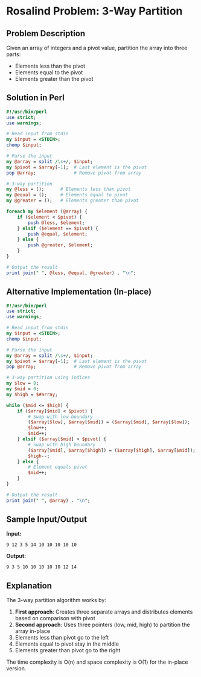 # Rosalind Problem: 3-Way Partition

## Problem Description
Given an array of integers and a pivot value, partition the array into three parts:
- Elements less than the pivot
- Elements equal to the pivot  
- Elements greater than the pivot

## Solution in Perl

```perl
#!/usr/bin/perl
use strict;
use warnings;

# Read input from stdin
my $input = <STDIN>;
chomp $input;

# Parse the input
my @array = split /\s+/, $input;
my $pivot = $array[-1];  # Last element is the pivot
pop @array;              # Remove pivot from array

# 3-way partition
my @less = ();      # Elements less than pivot
my @equal = ();     # Elements equal to pivot
my @greater = ();   # Elements greater than pivot

foreach my $element (@array) {
    if ($element < $pivot) {
        push @less, $element;
    } elsif ($element == $pivot) {
        push @equal, $element;
    } else {
        push @greater, $element;
    }
}

# Output the result
print join(" ", @less, @equal, @greater) . "\n";
```

## Alternative Implementation (In-place)

```perl
#!/usr/bin/perl
use strict;
use warnings;

# Read input from stdin
my $input = <STDIN>;
chomp $input;

# Parse the input
my @array = split /\s+/, $input;
my $pivot = $array[-1];  # Last element is the pivot
pop @array;              # Remove pivot from array

# 3-way partition using indices
my $low = 0;
my $mid = 0;
my $high = $#array;

while ($mid <= $high) {
    if ($array[$mid] < $pivot) {
        # Swap with low boundary
        ($array[$low], $array[$mid]) = ($array[$mid], $array[$low]);
        $low++;
        $mid++;
    } elsif ($array[$mid] > $pivot) {
        # Swap with high boundary
        ($array[$mid], $array[$high]) = ($array[$high], $array[$mid]);
        $high--;
    } else {
        # Element equals pivot
        $mid++;
    }
}

# Output the result
print join(" ", @array) . "\n";
```

## Sample Input/Output

**Input:**
```
9 12 3 5 14 10 10 10 10 10
```

**Output:**
```
9 3 5 10 10 10 10 10 12 14
```

## Explanation

The 3-way partition algorithm works by:
1. **First approach**: Creates three separate arrays and distributes elements based on comparison with pivot
2. **Second approach**: Uses three pointers (low, mid, high) to partition the array in-place
3. Elements less than pivot go to the left
4. Elements equal to pivot stay in the middle  
5. Elements greater than pivot go to the right

The time complexity is O(n) and space complexity is O(1) for the in-place version.

